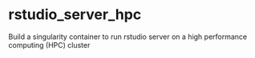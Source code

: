 # rstudio_server_hpc
Build a singularity container to run rstudio server on a high performance computing (HPC) cluster
